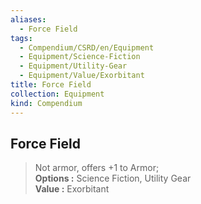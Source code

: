 ```yaml
---
aliases:
  - Force Field
tags:
  - Compendium/CSRD/en/Equipment
  - Equipment/Science-Fiction
  - Equipment/Utility-Gear
  - Equipment/Value/Exorbitant
title: Force Field
collection: Equipment
kind: Compendium
---
```

## Force Field  
  
>Not armor, offers +1 to Armor;  
> **Options :** Science Fiction, Utility Gear  
> **Value :** Exorbitant